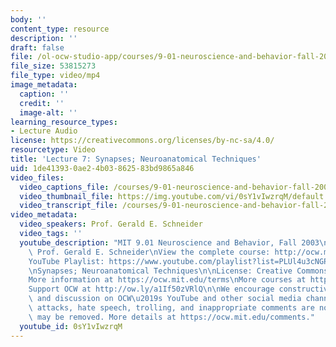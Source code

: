 ```yaml
---
body: ''
content_type: resource
description: ''
draft: false
file: /ol-ocw-studio-app/courses/9-01-neuroscience-and-behavior-fall-2003/mit9_01f03_lec07_360p_16_9.mp4
file_size: 53815273
file_type: video/mp4
image_metadata:
  caption: ''
  credit: ''
  image-alt: ''
learning_resource_types:
- Lecture Audio
license: https://creativecommons.org/licenses/by-nc-sa/4.0/
resourcetype: Video
title: 'Lecture 7: Synapses; Neuroanatomical Techniques'
uid: 1de41393-0ae2-4b03-8625-83bd9865a846
video_files:
  video_captions_file: /courses/9-01-neuroscience-and-behavior-fall-2003/1Qy42Os1Z20DShbR51DLRaQvWJwAf8ILO_transcript.webvtt
  video_thumbnail_file: https://img.youtube.com/vi/0sY1vIwzrqM/default.jpg
  video_transcript_file: /courses/9-01-neuroscience-and-behavior-fall-2003/1Qy42Os1Z20DShbR51DLRaQvWJwAf8ILO_transcript.pdf
video_metadata:
  video_speakers: Prof. Gerald E. Schneider
  video_tags: ''
  youtube_description: "MIT 9.01 Neuroscience and Behavior, Fall 2003\nInstructor:\
    \ Prof. Gerald E. Schneider\nView the complete course: http://ocw.mit.edu/courses/brain-and-cognitive-sciences/9-01-neuroscience-and-behavior-fall-2003\n\
    YouTube Playlist: https://www.youtube.com/playlist?list=PLUl4u3cNGP63U7FmbKD9KClb-94dyPJim\n\
    \nSynapses; Neuroanatomical Techniques\n\nLicense: Creative Commons BY-NC-SA\n\
    More information at https://ocw.mit.edu/terms\nMore courses at https://ocw.mit.edu\n\
    Support OCW at http://ow.ly/a1If50zVRlQ\n\nWe encourage constructive comments\
    \ and discussion on OCW\u2019s YouTube and other social media channels. Personal\
    \ attacks, hate speech, trolling, and inappropriate comments are not allowed and\
    \ may be removed. More details at https://ocw.mit.edu/comments."
  youtube_id: 0sY1vIwzrqM
---
```

